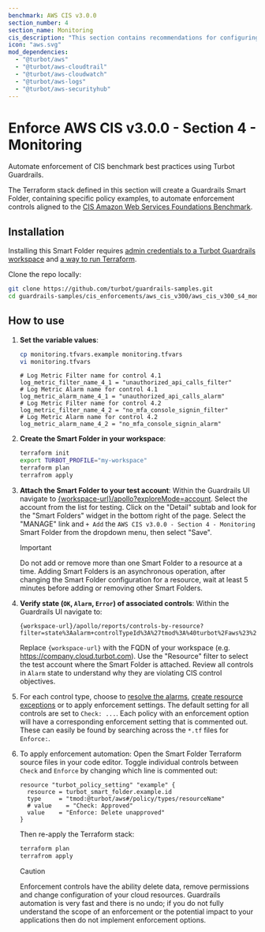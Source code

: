 ```yaml
---
benchmark: AWS CIS v3.0.0
section_number: 4
section_name: Monitoring
cis_description: "This section contains recommendations for configuring AWS monitoring features."
icon: "aws.svg"
mod_dependencies:
  - "@turbot/aws"
  - "@turbot/aws-cloudtrail"
  - "@turbot/aws-cloudwatch"
  - "@turbot/aws-logs"
  - "@turbot/aws-securityhub"
---
```


# Enforce AWS CIS v3.0.0 - Section 4 - Monitoring

Automate enforcement of CIS benchmark best practices using Turbot Guardrails.

The Terraform stack defined in this section will create a Guardrails Smart Folder, containing specific policy examples, to automate enforcement controls aligned to the [CIS Amazon Web Services Foundations Benchmark](https://docs.aws.amazon.com/securityhub/latest/userguide/cis-aws-foundations-benchmark.html).

## Installation

Installing this Smart Folder requires [admin credentials to a Turbot Guardrails workspace](https://turbot.com/guardrails/docs/guides/iam/access-keys) and [a way to run Terraform](https://turbot.com/guardrails/docs/7-minute-labs/terraform).

Clone the repo locally:

```sh
git clone https://github.com/turbot/guardrails-samples.git
cd guardrails-samples/cis_enforcements/aws_cis_v300/aws_cis_v300_s4_monitoring
```

## How to use

1. __Set the variable values__:

    ```sh
    cp monitoring.tfvars.example monitoring.tfvars
    vi monitoring.tfvars
    ```

    ```hcl
    # Log Metric Filter name for control 4.1
    log_metric_filter_name_4_1 = "unauthorized_api_calls_filter"
    # Log Metric Alarm name for control 4.1
    log_metric_alarm_name_4_1 = "unauthorized_api_calls_alarm"
    # Log Metric Filter name for control 4.2
    log_metric_filter_name_4_2 = "no_mfa_console_signin_filter"
    # Log Metric Alarm name for control 4.2
    log_metric_alarm_name_4_2 = "no_mfa_console_signin_alarm"
    ```

1. __Create the Smart Folder in your workspace__:

    ```sh
    terraform init
    export TURBOT_PROFILE="my-workspace"
    terraform plan 
    terrafrom apply
    ```

1. __Attach the Smart Folder to your test account__: Within the Guardrails UI navigate to [{workspace-url}/apollo?exploreMode=account](#). Select the account from the list for testing. Click on the "Detail" subtab and look for the "Smart Folders" widget in the bottom right of the page. Select the "MANAGE" link and `+ Add` the `AWS CIS v3.0.0 - Section 4 - Monitoring` Smart Folder from the dropdown menu, then select "Save".
    > [!IMPORTANT]
    > Do not add or remove more than one Smart Folder to a resource at a time. Adding Smart Folders is an asynchronous operation, after changing the Smart Folder configuration for a resource, wait at least 5 minutes before adding or removing other Smart Folders.
1. __Verify state (`OK`, `Alarm`, `Error`) of associated controls__: Within the Guardrails UI navigate to: 
    ```
    {workspace-url}/apollo/reports/controls-by-resource?filter=state%3Aalarm+controlTypeId%3A%27tmod%3A%40turbot%2Faws%23%2Fcontrol%2Ftypes%2FregionStack%27
    ```

    Replace `{workspace-url}` with the FQDN of your workspace (e.g. https://company.cloud.turbot.com). Use the "Resource" filter to select the test account where the Smart Folder is attached. Review all controls in `Alarm` state to understand why they are violating CIS control objectives.
1. For each control type, choose to [resolve the alarms](https://turbot.com/guardrails/docs/guides/quick-actions), [create resource exceptions](https://turbot.com/guardrails/docs/getting-started/activity-exceptions#manual-policy-exceptions) or to apply enforcement settings. The default setting for all controls are set to `Check: ...`. Each policy with an enforcement option will have a corresponding enforcement setting that is commented out. These can easily be found by searching across the `*.tf` files for `Enforce:`.
1. To apply enforcement automation: Open the Smart Folder Terraform source files in your code editor. Toggle individual controls between `Check` and `Enforce` by changing which line is commented out:

    ```hcl
    resource "turbot_policy_setting" "example" {
      resource = turbot_smart_folder.example.id
      type     = "tmod:@turbot/aws#/policy/types/resourceName"
      # value    = "Check: Approved"
      value    = "Enforce: Delete unapproved"
    }
    ```

    Then re-apply the Terraform stack:

    ```sh
    terraform plan 
    terrafrom apply
    ```

    > [!CAUTION]
    > Enforcement controls have the ability delete data, remove permissions and change configuration of your cloud resources. Guardrails automation is very fast and there is no undo; if you do not fully understand the scope of an enforcement or the potential impact to your applications then do not implement enforcement options.
